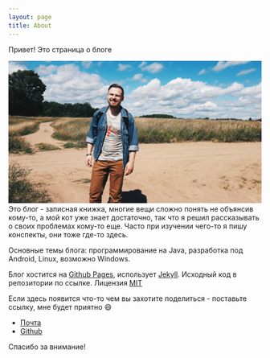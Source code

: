 ```yaml
---
layout: page
title: About
---
```


<p class="message">
 Привет! Это страница о блоге
</p>

![](/assets/helloWorld/1.jpeg)
Это блог - записная книжка, многие вещи сложно понять не объянсив кому-то, а мой кот уже знает достаточно, так что я решил рассказывать о своих проблемах кому-то еще. Часто при изучении чего-то я пишу конспекты, они тоже где-то здесь. 

Основные темы блога: программирование на Java, разработка под Android, Linux, возможно Windows.

Блог хостится на [Github Pages](https://pages.github.com/), использует [Jekyll](http://jekyllrb.com/). Исходный код в репозитории по ссылке. Лицензия [MIT](/LICENSE.md)

Если здесь появится что-то чем вы захотите поделиться - поставьте ссылку, мне будет приятно :smile:

* [Почта](mailto:atnimak@gmail.com)
* [Github](https://github.com/atnimak)

Спасибо за внимание!
